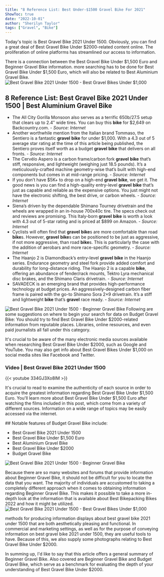 ```yaml
---
title: "8 Reference List: Best Under-$1500 Gravel Bike For 2021"
ShowToc: true 
date: "2022-10-01"
author: "Sherilyn Taylor" 
tags: ["Gravel", "Bike"]
---
```


Today's topic is Best Gravel Bike 2021 Under 1500. Obviously, you can find a great deal of Best Gravel Bike Under $2000-related content online. The proliferation of online platforms has streamlined our access to information.

There is a connection between the Best Gravel Bike Under $1,500 Euro and Beginner Gravel Bike information. more searching has to be done for Best Gravel Bike Under $1,500 Euro, which will also be related to Best Aluminium Gravel Bike.
<img loading="lazy" src="https://voltariders.com/wp-content/uploads/2019/04/Best_Electric_Bikes_Under_1000.jpg" onerror="this.onerror=null;this.src='https://blogger.googleusercontent.com/img/a/AVvXsEhe7F7TRXHtjiKvHb5vS7DmnxvpHiDyoYyYvm1nHB3Qp2_w3BnM6A2eq4v7FYxCC9bfZt3a9vIMtAYEKUiaDQbHMg-ViyGmRIj39MLp0bGFfgfYw1Dc9q_H-T0wiTm3l0Uq42dETrN9eC8aGJ9_IORZsxST1AcLR7np1koOfcc7tnHa4S8Mwz_xD9d0=s16000';" alt="Best Gravel Bike 2021 Under 1500 - Best Gravel Bikes Under $1,000" >

## 8 Reference List: Best Gravel Bike 2021 Under 1500 | Best Aluminium Gravel Bike
-   The All City Gorilla Monsoon also serves as a terrific 650b/27.5 setup that clears up to 2.4″ wide tires. You can buy this **bike** for $2,649 on Backcountry.com. - <cite>Source: Internet</cite>
-   Another worthwhile mention from the Italian brand Tommaso, the Sentiero is a fantastic **gravel** **bike** for under $1,000. With a 4.3 out of 5 average star rating at the time of this article being published, the Sentiero proves itself worth as a budget **gravel** **bike** that delivers on all fronts. - <cite>Source: Internet</cite>
-   The Cervélo Aspero is a carbon frame/carbon fork **gravel** **bike** that’s stiff, responsive, and lightweight (weighing just 18.5 pounds). It’s a meticulously-crafted machine geometry-wise that’s built with high-end components but comes in at mid-range pricing. - <cite>Source: Internet</cite>
-   If you don’t have $5K+ to drop on a high-end **gravel** **bike**, we get it. The good news is you can find a high-quality entry-level **gravel** **bike** that’s just as capable and reliable as the expensive options. You just might not have the electronic shifting, the best drive, or carbon wheels. - <cite>Source: Internet</cite>
-   Siena’s driven by the dependable Shimano Tourney drivetrain and the wheels are wrapped in an in-house 700x40c tire. The specs check out and reviews are promising. This Italy-born **gravel** **bike** is worth a look with 4.3 out of 5-star rating and is priced at $899 on Amazon. - <cite>Source: Internet</cite>
-   Cyclists will often find that **gravel** **bike**s are more comfortable than road **bike**s. However, **gravel** **bike**s can be positioned to be just as aggressive, if not more aggressive, than road **bike**s. This is particularly the case with the addition of aerobars and more race-specific geometry. - <cite>Source: Internet</cite>
-   The Haanjo 2 is Diamondback’s entry-level **gravel** **bike** in the Haanjo series. Endurance geometry and steel fork provide added comfort and durability for long-distance riding. The Haanjo 2 is a capable **bike**, offering an abundance of fender/rack mounts, Tektro Lyra mechanical disc brakes, and the Shimano Claris drivetrain. - <cite>Source: Internet</cite>
-   SAVADECK is an emerging brand that provides high-performance technology at budget prices. An aggressively-designed carbon fiber frame is paired with the go-to Shimano Sora 2×9 drivetrain. It’s a stiff and lightweight **bike** that’s **gravel** race ready. - <cite>Source: Internet</cite>


<img loading="lazy" src="https://bikelovy.com/wp-content/uploads/2020/12/Buzz-Ebike-Best-Mid-Drive-Electric-Bike.png" onerror="this.onerror=null;this.src='https://blogger.googleusercontent.com/img/a/AVvXsEhe7F7TRXHtjiKvHb5vS7DmnxvpHiDyoYyYvm1nHB3Qp2_w3BnM6A2eq4v7FYxCC9bfZt3a9vIMtAYEKUiaDQbHMg-ViyGmRIj39MLp0bGFfgfYw1Dc9q_H-T0wiTm3l0Uq42dETrN9eC8aGJ9_IORZsxST1AcLR7np1koOfcc7tnHa4S8Mwz_xD9d0=s16000';" alt="Best Gravel Bike 2021 Under 1500 - Beginner Gravel Bike" >
Following are some suggestions on where to begin your search for data on Budget Gravel Bike:
You should try to find Best Gravel Bike Under $2000-related information from reputable places. Libraries, online resources, and even paid journalists all fall under this category.

It's crucial to be aware of the many electronic media sources available when researching Best Gravel Bike Under $2000, such as Google and YouTube. You may also get info about Best Gravel Bikes Under $1,000 on social media sites like Facebook and Twitter.

### Video | Best Gravel Bike 2021 Under 1500
{{< youtube 334GJ3Xo8IM >}} 


It's crucial to read to examine the authenticity of each source in order to acquire the greatest information regarding Best Gravel Bike Under $1,500 Euro.
You'll learn more about Best Gravel Bike Under $1,500 Euro after watching the films included in this post, which come from a variety of different sources. Information on a wide range of topics may be easily accessed via the internet.
<script async="async" data-cfasync="false" src="//normallydemandedalter.com/fe63df3c5408708b15d8dc3d9b206b31/invoke.js"></script>
<div id="container-fe63df3c5408708b15d8dc3d9b206b31"></div>
## Notable features of Budget Gravel Bike include:

- Best Gravel Bike 2021 Under 1500
- Best Gravel Bike Under $1,500 Euro
- Best Aluminium Gravel Bike
- Best Gravel Bike Under $2000
- Budget Gravel Bike

 <img loading="lazy" src="https://boneshaker.bike/wp-content/uploads/2020/11/62404568_2759919760689975_1438150712230936576_o.jpg" onerror="this.onerror=null;this.src='https://blogger.googleusercontent.com/img/a/AVvXsEhe7F7TRXHtjiKvHb5vS7DmnxvpHiDyoYyYvm1nHB3Qp2_w3BnM6A2eq4v7FYxCC9bfZt3a9vIMtAYEKUiaDQbHMg-ViyGmRIj39MLp0bGFfgfYw1Dc9q_H-T0wiTm3l0Uq42dETrN9eC8aGJ9_IORZsxST1AcLR7np1koOfcc7tnHa4S8Mwz_xD9d0=s16000';" alt="Best Gravel Bike 2021 Under 1500 - Beginner Gravel Bike" >

Because there are so many websites and forums that provide information about Beginner Gravel Bike, it should not be difficult for you to locate the data that you want.
The majority of individuals are accustomed to taking a completely different approach when it comes to obtaining information regarding Beginner Gravel Bike. This makes it possible to take a more in-depth look at the information that is available about Best Bikepacking Bikes 2022 and how it might be utilized.
<img loading="lazy" src="https://ep1.pinkbike.org/p4pb17797371/p4pb17797371.jpg" onerror="this.onerror=null;this.src='https://blogger.googleusercontent.com/img/a/AVvXsEhe7F7TRXHtjiKvHb5vS7DmnxvpHiDyoYyYvm1nHB3Qp2_w3BnM6A2eq4v7FYxCC9bfZt3a9vIMtAYEKUiaDQbHMg-ViyGmRIj39MLp0bGFfgfYw1Dc9q_H-T0wiTm3l0Uq42dETrN9eC8aGJ9_IORZsxST1AcLR7np1koOfcc7tnHa4S8Mwz_xD9d0=s16000';" alt="Best Gravel Bike 2021 Under 1500 - Best Gravel Bikes Under $1,000" >

methods for producing information displays about best gravel bike 2021 under 1500 that are both aesthetically pleasing and functional. In commercial and marketing settings, as well as for the purpose of conveying information on best gravel bike 2021 under 1500, they are useful tools to have. Because of this, we also supply some photographs relating to Best Gravel Bike Under $2000.

In summing up, I'd like to say that this article offers a general summary of Beginner Gravel Bike. Also covered are Beginner Gravel Bike and Budget Gravel Bike, which serve as a benchmark for evaluating the depth of your understanding of Best Gravel Bike Under $2000.
	

